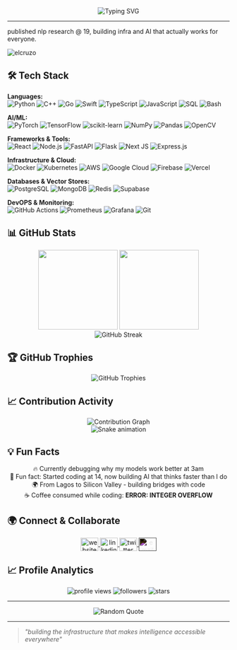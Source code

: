 <div align="center">
  <img src="https://readme-typing-svg.herokuapp.com?font=Fira+Code&pause=1000&color=F75C7E&center=true&vCenter=true&width=435&lines=Hey%2C+I'm+Ayo+%F0%9F%91%8B;Ex-Meta%2C+Ex+Apple+Engineer;Building+AI+Infrastructure+at+Scale;Published+ML+Researcher;10K%2B+Users+Served" alt="Typing SVG" />
</div>

---

published nlp research @ 19, building infra and AI that actually works for everyone.

<p align="left"> <img src="https://komarev.com/ghpvc/?username=elcruzo&label=Profile%20views&color=0e75b6&style=flat" alt="elcruzo" /> </p>

## 🛠️ Tech Stack

**Languages:**  
![Python](https://img.shields.io/badge/python-3670A0?style=for-the-badge&logo=python&logoColor=ffdd54) ![C++](https://img.shields.io/badge/c++-%2300599C.svg?style=for-the-badge&logo=c%2B%2B&logoColor=white) ![Go](https://img.shields.io/badge/go-%2300ADD8.svg?style=for-the-badge&logo=go&logoColor=white) ![Swift](https://img.shields.io/badge/swift-F54A2A?style=for-the-badge&logo=swift&logoColor=white) ![TypeScript](https://img.shields.io/badge/typescript-%23007ACC.svg?style=for-the-badge&logo=typescript&logoColor=white) ![JavaScript](https://img.shields.io/badge/javascript-%23323330.svg?style=for-the-badge&logo=javascript&logoColor=%23F7DF1E) ![SQL](https://img.shields.io/badge/sql-%2300f.svg?style=for-the-badge&logo=postgresql&logoColor=white) ![Bash](https://img.shields.io/badge/bash-%23121011.svg?style=for-the-badge&logo=gnu-bash&logoColor=white)

**AI/ML:**  
![PyTorch](https://img.shields.io/badge/PyTorch-%23EE4C2C.svg?style=for-the-badge&logo=PyTorch&logoColor=white) ![TensorFlow](https://img.shields.io/badge/TensorFlow-%23FF6F00.svg?style=for-the-badge&logo=TensorFlow&logoColor=white) ![scikit-learn](https://img.shields.io/badge/scikit--learn-%23F7931E.svg?style=for-the-badge&logo=scikit-learn&logoColor=white) ![NumPy](https://img.shields.io/badge/numpy-%23013243.svg?style=for-the-badge&logo=numpy&logoColor=white) ![Pandas](https://img.shields.io/badge/pandas-%23150458.svg?style=for-the-badge&logo=pandas&logoColor=white) ![OpenCV](https://img.shields.io/badge/opencv-%23white.svg?style=for-the-badge&logo=opencv&logoColor=white)

**Frameworks & Tools:**  
![React](https://img.shields.io/badge/react-%2320232a.svg?style=for-the-badge&logo=react&logoColor=%2361DAFB) ![Node.js](https://img.shields.io/badge/node.js-6DA55F?style=for-the-badge&logo=node.js&logoColor=white) ![FastAPI](https://img.shields.io/badge/FastAPI-005571?style=for-the-badge&logo=fastapi) ![Flask](https://img.shields.io/badge/flask-%23000.svg?style=for-the-badge&logo=flask&logoColor=white) ![Next JS](https://img.shields.io/badge/Next-black?style=for-the-badge&logo=next.js&logoColor=white) ![Express.js](https://img.shields.io/badge/express.js-%23404d59.svg?style=for-the-badge&logo=express&logoColor=%2361DAFB)

**Infrastructure & Cloud:**  
![Docker](https://img.shields.io/badge/docker-%230db7ed.svg?style=for-the-badge&logo=docker&logoColor=white) ![Kubernetes](https://img.shields.io/badge/kubernetes-%23326ce5.svg?style=for-the-badge&logo=kubernetes&logoColor=white) ![AWS](https://img.shields.io/badge/AWS-%23FF9900.svg?style=for-the-badge&logo=amazon-aws&logoColor=white) ![Google Cloud](https://img.shields.io/badge/GoogleCloud-%234285F4.svg?style=for-the-badge&logo=google-cloud&logoColor=white) ![Firebase](https://img.shields.io/badge/firebase-%23039BE5.svg?style=for-the-badge&logo=firebase) ![Vercel](https://img.shields.io/badge/vercel-%23000000.svg?style=for-the-badge&logo=vercel&logoColor=white)

**Databases & Vector Stores:**  
![PostgreSQL](https://img.shields.io/badge/postgresql-%23316192.svg?style=for-the-badge&logo=postgresql&logoColor=white) ![MongoDB](https://img.shields.io/badge/MongoDB-%234ea94b.svg?style=for-the-badge&logo=mongodb&logoColor=white) ![Redis](https://img.shields.io/badge/redis-%23DD0031.svg?style=for-the-badge&logo=redis&logoColor=white) ![Supabase](https://img.shields.io/badge/Supabase-3ECF8E?style=for-the-badge&logo=supabase&logoColor=white)

**DevOPS & Monitoring:**  
![GitHub Actions](https://img.shields.io/badge/github%20actions-%232671E5.svg?style=for-the-badge&logo=githubactions&logoColor=white) ![Prometheus](https://img.shields.io/badge/Prometheus-E6522C?style=for-the-badge&logo=Prometheus&logoColor=white) ![Grafana](https://img.shields.io/badge/grafana-%23F46800.svg?style=for-the-badge&logo=grafana&logoColor=white) ![Git](https://img.shields.io/badge/git-%23F05033.svg?style=for-the-badge&logo=git&logoColor=white)

## 📊 GitHub Stats

<div align="center">
  <img height="180em" src="https://github-readme-stats.vercel.app/api?username=elcruzo&show_icons=true&count_private=true&theme=radical&hide_border=true&bg_color=0d1117&title_color=F85D7F&icon_color=F85D7F"/>
  <img height="180em" src="https://github-readme-stats.vercel.app/api/top-langs/?username=elcruzo&layout=compact&theme=radical&hide_border=true&bg_color=0d1117&title_color=F85D7F"/>
</div>

<div align="center">
  <img src="https://github-readme-streak-stats.herokuapp.com?user=elcruzo&theme=radical&hide_border=true&background=0d1117&stroke=F85D7F&ring=F85D7F&fire=F85D7F&currStreakLabel=F85D7F" alt="GitHub Streak"/>
</div>

## 🏆 GitHub Trophies
<div align="center">
  <img src="https://github-profile-trophy.vercel.app/?username=elcruzo&theme=radical&no-frame=true&no-bg=true&margin-w=4&row=1" alt="GitHub Trophies"/>
</div>

## 📈 Contribution Activity
<div align="center">
  <img src="https://github-readme-activity-graph.vercel.app/graph?username=elcruzo&custom_title=Ayo's%20Contribution%20Graph&bg_color=0d1117&color=F85D7F&line=F85D7F&point=FFFFFF&area_color=F85D7F&title_color=FFFFFF&area=true" alt="Contribution Graph"/>
</div>

<div align="center">
  <img src="https://raw.githubusercontent.com/elcruzo/elcruzo/output/snake.svg" alt="Snake animation" />
</div>

## 💡 Fun Facts
<div align="center">
  
🔥 Currently debugging why my models work better at 3am  
🎯 Fun fact: Started coding at 14, now building AI that thinks faster than I do  
🌍 From Lagos to Silicon Valley - building bridges with code  
☕ Coffee consumed while coding: **ERROR: INTEGER OVERFLOW**  

</div>

## 🌍 Connect & Collaborate

<div align="center">
<a href="https://ayomide.ai" target="blank">
  <img align="center" src="https://raw.githubusercontent.com/rahuldkjain/github-profile-readme-generator/master/src/images/icons/Social/dribbble.svg" alt="website" height="30" width="40" />
</a>
<a href="https://linkedin.com/in/elcruzo" target="blank">
  <img align="center" src="https://raw.githubusercontent.com/rahuldkjain/github-profile-readme-generator/master/src/images/icons/Social/linked-in-alt.svg" alt="linkedin" height="30" width="40" />
</a>
<a href="https://twitter.com/elcruzosym" target="blank">
  <img align="center" src="https://raw.githubusercontent.com/rahuldkjain/github-profile-readme-generator/master/src/images/icons/Social/twitter.svg" alt="twitter" height="30" width="40" />
</a>
<a href="mailto:ayomideadekoya266@gmail.com" target="blank">
  <img align="center" src="https://cdn.jsdelivr.net/npm/simple-icons@3.0.1/icons/gmail.svg" alt="email" height="30" width="40" style="filter: invert(1);"/>
</a>
</div>

## 📈 Profile Analytics
<div align="center">
  <img src="https://komarev.com/ghpvc/?username=elcruzo&label=Profile%20Views&color=F85D7F&style=for-the-badge" alt="profile views" />
  <img src="https://img.shields.io/github/followers/elcruzo?label=Followers&style=for-the-badge&color=F85D7F" alt="followers" />
  <img src="https://img.shields.io/github/stars/elcruzo?label=Stars&style=for-the-badge&color=F85D7F" alt="stars" />
</div>

---

<div align="center">
  <img src="https://quotes-github-readme.vercel.app/api?type=horizontal&theme=radical" alt="Random Quote"/>
</div>

---

> *"building the infrastructure that makes intelligence accessible everywhere"*
